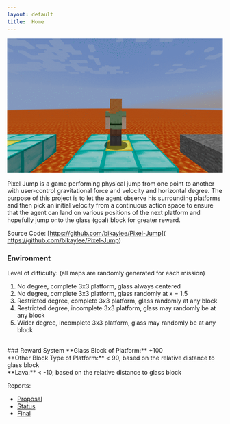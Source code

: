```yaml
---
layout: default
title:  Home
---
```



<img src="image/MalmoDemo.gif" width=600><br>

Pixel Jump is a game performing physical jump from one point to another with user-control gravitational force and velocity and horizontal degree. The purpose of this project is to let the agent observe his surrounding platforms and then pick an initial velocity from a continuous action space to ensure that the agent can land on various positions of the next platform and hopefully jump onto the glass (goal) block for greater reward. 

Source Code:  [https://github.com/bikaylee/Pixel-Jump]( https://github.com/bikaylee/Pixel-Jump)


### Environment 
Level of difficulty: (all maps are randomly generated for each mission) <br>
1. No degree, complete 3x3 platform, glass always centered <br>
2. No degree, complete 3x3 platform, glass randomly at x = 1.5 <br>
3. Restricted degree, complete 3x3 platform, glass randomly at any block <br>
4. Restricted degree, incomplete 3x3 platform, glass may randomly be at any block <br>
5. Wider degree, incomplete 3x3 platform, glass may randomly be at any block <br>

<br>
### Reward System
**Glass Block of Platform:** +100 <br>
**Other Block Type of Platform:** < 90,  based on the relative distance to glass block <br>
**Lava:** < -10,  based on the relative distance to glass block 



Reports:

- [Proposal](proposal.html)
- [Status](status.html)
- [Final](final.html)

